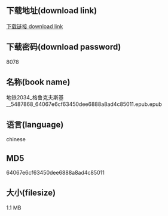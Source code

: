 ## 下载地址(download link)
[下载链接 download link](https://voluble-croquembouche-d321dc.netlify.app/?s=%E5%9C%B0%E9%93%812034_%E6%A0%BC%E9%B2%81%E5%85%8B%E5%A4%AB%E6%96%AF%E5%9F%BA__5487868_64067e6cf63450dee6888a8ad4c85011.epub)

## 下载密码(download password)
8078

## 名称(book name)
地铁2034_格鲁克夫斯基__5487868_64067e6cf63450dee6888a8ad4c85011.epub.epub

## 语言(language)
chinese

## MD5
64067e6cf63450dee6888a8ad4c85011

## 大小(filesize)
1.1 MB
